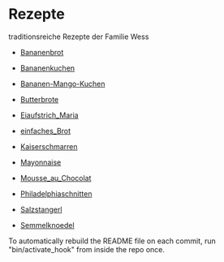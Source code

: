# Rezepte

traditionsreiche Rezepte der Familie Wess

* [Bananenbrot](https://github.com/wessm/Rezepte/tree/master/Bananenbrot.md/)

* [Bananenkuchen](https://github.com/wessm/Rezepte/tree/master/Bananenkuchen.md/)

* [Bananen-Mango-Kuchen](https://github.com/wessm/Rezepte/tree/master/Bananen-Mango-Kuchen.md/)

* [Butterbrote](https://github.com/wessm/Rezepte/tree/master/Butterbrote.md/)

* [Eiaufstrich_Maria](https://github.com/wessm/Rezepte/tree/master/Eiaufstrich_Maria.md/)

* [einfaches_Brot](https://github.com/wessm/Rezepte/tree/master/einfaches_Brot.md/)

* [Kaiserschmarren](https://github.com/wessm/Rezepte/tree/master/Kaiserschmarren.md/)

* [Mayonnaise](https://github.com/wessm/Rezepte/tree/master/Mayonnaise.md/)

* [Mousse_au_Chocolat](https://github.com/wessm/Rezepte/tree/master/Mousse_au_Chocolat.md/)

* [Philadelphiaschnitten](https://github.com/wessm/Rezepte/tree/master/Philadelphiaschnitten.md/)

* [Salzstangerl](https://github.com/wessm/Rezepte/tree/master/Salzstangerl.md/)

* [Semmelknoedel](https://github.com/wessm/Rezepte/tree/master/Semmelknoedel.md/)



To automatically rebuild the README file on each commit, run "bin/activate_hook" from inside the repo once.